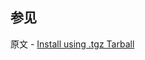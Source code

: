 ## 参见

原文 - [Install using .tgz Tarball]( https://docs.mongodb.com/manual/tutorial/install-mongodb-enterprise-on-amazon-tarball/ )

